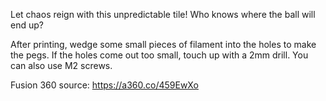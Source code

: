 Let chaos reign with this unpredictable tile! Who knows where the ball will end up?

After printing, wedge some small pieces of filament into the holes to make the pegs. If the holes come out too small, touch up with a 2mm drill. You can also use M2 screws.

Fusion 360 source: https://a360.co/459EwXo